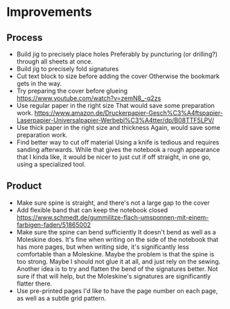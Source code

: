 # Improvements

## Process

- Build jig to precisely place holes
  Preferably by puncturing (or drilling?) through all sheets at once.
- Build jig to precisely fold signatures
- Cut text block to size before adding the cover
  Otherwise the bookmark gets in the way.
- Try preparing the cover before glueing
  https://www.youtube.com/watch?v=zemN8_-q2zs
- Use regular paper in the right size
  That would save some preparation work.
  https://www.amazon.de/Druckerpapier-Gesch%C3%A4ftspapier-Laserpapier-Universalpapier-Werbebl%C3%A4tter/dp/B08TTF5LPV/
- Use thick paper in the right size and thickness
  Again, would save some preparation work.
- Find better way to cut off material
  Using a knife is tedious and requires sanding afterwards. While that gives the notebook a rough appearance that I kinda like, it would be nicer to just cut if off straight, in one go, using a specialized tool.


## Product

- Make sure spine is straight, and there's not a large gap to the cover
- Add flexible band that can keep the notebook closed
  https://www.schmedt.de/gummilitze-flach-umsponnen-mit-einem-farbigen-faden/51865002
- Make sure the spine can bend sufficiently
  It doesn't bend as well as a Moleskine does. It's fine when writing on the side of the notebook that has more pages, but when writing side, it's significantly less comfortable than a Moleskine.
  Maybe the problem is that the spine is too strong. Maybe I should not glue it at all, and just rely on the sewing. Another idea is to try and flatten the bend of the signatures better. Not sure if that will help, but the Moleskine's signatures are significantly flatter there.
- Use pre-printed pages
  I'd like to have the page number on each page, as well as a subtle grid pattern.
